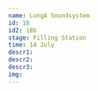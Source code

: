 ```yaml
---
name: LungA Soundsystem
id: 18
id2: 18b
stage: Filling Station
time: 14 July
descr1: 
descr2: 
descr3:
img: 
---
```

